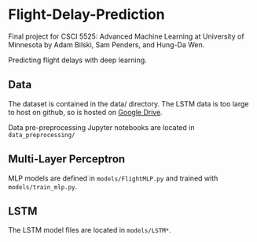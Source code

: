 # Flight-Delay-Prediction

Final project for CSCI 5525: Advanced Machine Learning at University of Minnesota by Adam Bilski, Sam Penders, and Hung-Da Wen.

Predicting flight delays with deep learning.

## Data

The dataset is contained in the data/ directory. The LSTM data is too large to host on github, so is hosted on [Google Drive](https://drive.google.com/file/d/1gm5NuXvK8YTDuJRBm9FJOSKZhtRldLp7/view).

Data pre-preprocessing Jupyter notebooks are located in `data_preprocessing/`

## Multi-Layer Perceptron

MLP models are defined in `models/FlightMLP.py` and trained with `models/train_mlp.py`.

## LSTM

The LSTM model files are located in `models/LSTM*`.

